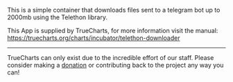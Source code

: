 This is a simple container that downloads files sent to a telegram bot up to 2000mb using the Telethon library.

This App is supplied by TrueCharts, for more information visit the manual: https://truecharts.org/charts/incubator/telethon-downloader

---

TrueCharts can only exist due to the incredible effort of our staff.
Please consider making a [donation](https://truecharts.org/docs/about/sponsor) or contributing back to the project any way you can!
